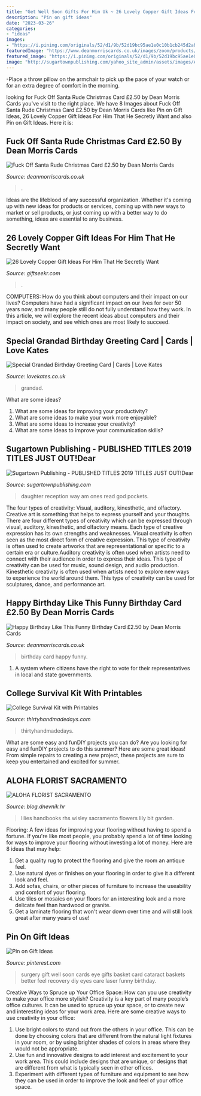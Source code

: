 ```yaml
---
title: "Get Well Soon Gifts For Him Uk ~ 26 Lovely Copper Gift Ideas For Him That He Secretly Want"
description: "Pin on gift ideas"
date: "2023-03-26"
categories:
- "ideas"
images:
- "https://i.pinimg.com/originals/52/d1/9b/52d19bc95ae1e0c10b1cb245d2abc8b1.jpg"
featuredImage: "https://www.deanmorriscards.co.uk/images/zoom/products/DMX-244.jpg"
featured_image: "https://i.pinimg.com/originals/52/d1/9b/52d19bc95ae1e0c10b1cb245d2abc8b1.jpg"
image: "http://sugartownpublishing.com/yahoo_site_admin/assets/images/A_Stalwart_Bends_cover.232102443_std.jpg"
---
```



-Place a throw pillow on the armchair to pick up the pace of your watch or for an extra degree of comfort in the morning.

	

		
looking for Fuck Off Santa Rude Christmas Card £2.50 by Dean Morris Cards you've visit to the right place. We have 8 Images about Fuck Off Santa Rude Christmas Card £2.50 by Dean Morris Cards like Pin on Gift Ideas, 26 Lovely Copper Gift Ideas For Him That He Secretly Want and also Pin on Gift Ideas. Here it is:
		
    
## Fuck Off Santa Rude Christmas Card £2.50 By Dean Morris Cards

<img loading=lazy src="https://www.deanmorriscards.co.uk/images/zoom/products/DMX-244.jpg" onerror="this.onerror=null;this.src='https://tse1.mm.bing.net/th?id=OIP.8BW4xj1ujAtznnBedT0SpQHaKd&amp;pid=15.1';" alt="Fuck Off Santa Rude Christmas Card £2.50 by Dean Morris Cards">

_Source: deanmorriscards.co.uk_

>. 

	

Ideas are the lifeblood of any successful organization. Whether it's coming up with new ideas for products or services, coming up with new ways to market or sell products, or just coming up with a better way to do something, ideas are essential to any business.

    
## 26 Lovely Copper Gift Ideas For Him That He Secretly Want

<img loading=lazy src="https://giftseekr.com/uploads/products/unique-copper-gifts_15446682970.jpg" onerror="this.onerror=null;this.src='https://tse1.mm.bing.net/th?id=OIP.gXn1Czz2aBsabEpu2eVRlgHaFS&amp;pid=15.1';" alt="26 Lovely Copper Gift Ideas For Him That He Secretly Want">

_Source: giftseekr.com_

>. 

	

COMPUTERS: How do you think about computers and their impact on our lives?
Computers have had a significant impact on our lives for over 50 years now, and many people still do not fully understand how they work. In this article, we will explore the recent ideas about computers and their impact on society, and see which ones are most likely to succeed.

    
## Special Grandad Birthday Greeting Card | Cards | Love Kates

<img loading=lazy src="https://images.esellerpro.com/3274/I/178/86/lrgscaleHWD039a-Birthday-Card.jpg" onerror="this.onerror=null;this.src='https://tse4.mm.bing.net/th?id=OIP.hs8jw26vrTCRbrDk2rrLAgHaKT&amp;pid=15.1';" alt="Special Grandad Birthday Greeting Card | Cards | Love Kates">

_Source: lovekates.co.uk_

>grandad. 

	

What are some ideas?
1. What are some ideas for improving your productivity?
2. What are some ideas to make your work more enjoyable?
3. What are some ideas to increase your creativity?
4. What are some ideas to improve your communication skills?

    
## Sugartown Publishing - PUBLISHED TITLES 2019 TITLES JUST OUT!﻿Dear

<img loading=lazy src="http://sugartownpublishing.com/yahoo_site_admin/assets/images/A_Stalwart_Bends_cover.232102443_std.jpg" onerror="this.onerror=null;this.src='https://tse2.mm.bing.net/th?id=OIP.eyySOvQehYTcDj8Oi9xHWAAAAA&amp;pid=15.1';" alt="Sugartown Publishing - PUBLISHED TITLES 2019 TITLES JUST OUT!﻿Dear">

_Source: sugartownpublishing.com_

>daughter reception way am ones read god pockets. 

	

The four types of creativity: Visual, auditory, kinesthetic, and olfactory.
Creative art is something that helps to express yourself and your thoughts. There are four different types of creativity which can be expressed through visual, auditory, kinesthetic, and olfactory means. Each type of creative expression has its own strengths and weaknesses. Visual creativity is often seen as the most direct form of creative expression. This type of creativity is often used to create artworks that are representational or specific to a certain era or culture.Auditory creativity is often used when artists need to connect with their audience in order to express their ideas. This type of creativity can be used for music, sound design, and audio production. Kinesthetic creativity is often used when artists need to explore new ways to experience the world around them. This type of creativity can be used for sculptures, dance, and performance art.

    
## Happy Birthday Like This Funny Birthday Card £2.50 By Dean Morris Cards

<img loading=lazy src="https://www.deanmorriscards.co.uk/images/medium/products/DMA-425.jpg" onerror="this.onerror=null;this.src='https://tse4.mm.bing.net/th?id=OIP.fg0Sou2KANrXmiKgtHEZFQAAAA&amp;pid=15.1';" alt="Happy Birthday Like This Funny Birthday Card £2.50 by Dean Morris Cards">

_Source: deanmorriscards.co.uk_

>birthday card happy funny. 

	

1. A system where citizens have the right to vote for their representatives in local and state governments.

    
## College Survival Kit With Printables

<img loading=lazy src="https://www.thirtyhandmadedays.com/wp-content/uploads/2015/08/collegesurvivalkit30daysblog-650x975.png" onerror="this.onerror=null;this.src='https://tse2.mm.bing.net/th?id=OIP.wOXLNELFepQuxJsewGt3cgHaLH&amp;pid=15.1';" alt="College Survival Kit with Printables">

_Source: thirtyhandmadedays.com_

>thirtyhandmadedays. 

	

What are some easy and funDIY projects you can do?
Are you looking for easy and funDIY projects to do this summer? Here are some great ideas! From simple repairs to creating a new project, these projects are sure to keep you entertained and excited for summer.

    
## ALOHA FLORIST SACRAMENTO

<img loading=lazy src="http://bit.ly/oJuiZQ" onerror="this.onerror=null;this.src='https://tse2.mm.bing.net/th?id=OIP.zxmN_UeBW7vqy7BlX-eg4wAAAA&amp;pid=15.1';" alt="ALOHA FLORIST SACRAMENTO">

_Source: blog.dnevnik.hr_

>lilies handbooks rhs wisley sacramento flowers lily bit garden. 

	

Flooring: A few ideas for improving your flooring without having to spend a fortune.
If you're like most people, you probably spend a lot of time looking for ways to improve your flooring without investing a lot of money. Here are 8 ideas that may help: 
1. Get a quality rug to protect the flooring and give the room an antique feel. 
2. Use natural dyes or finishes on your flooring in order to give it a different look and feel. 
3. Add sofas, chairs, or other pieces of furniture to increase the useability and comfort of your flooring. 
4. Use tiles or mosaics on your floors for an interesting look and a more delicate feel than hardwood or granite. 
5. Get a laminate flooring that won't wear down over time and will still look great after many years of use! 

    
## Pin On Gift Ideas

<img loading=lazy src="https://i.pinimg.com/originals/52/d1/9b/52d19bc95ae1e0c10b1cb245d2abc8b1.jpg" onerror="this.onerror=null;this.src='https://tse1.mm.bing.net/th?id=OIP.G3SMy5Bx6csR61SuO-VFPAAAAA&amp;pid=15.1';" alt="Pin on Gift Ideas">

_Source: pinterest.com_

>surgery gift well soon cards eye gifts basket card cataract baskets better feel recovery diy eyes care laser funny birthday. 

	

Creative Ways to Spruce up Your Office Space: How can you use creativity to make your office more stylish?
Creativity is a key part of many people’s office cultures. It can be used to spruce up your space, or to create new and interesting ideas for your work area. Here are some creative ways to use creativity in your office: 
1. Use bright colors to stand out from the others in your office. This can be done by choosing colors that are different from the natural light fixtures in your room, or by using brighter shades of colors in areas where they would not be appropriate. 
2. Use fun and innovative designs to add interest and excitement to your work area. This could include designs that are unique, or designs that are different from what is typically seen in other offices. 
3. Experiment with different types of furniture and equipment to see how they can be used in order to improve the look and feel of your office space.

